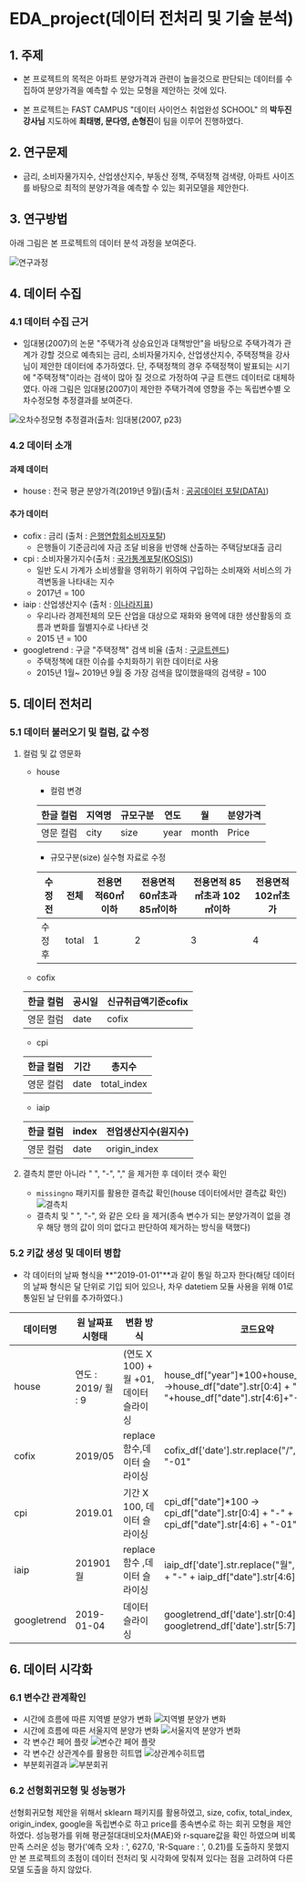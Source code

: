# EDA_project(데이터 전처리 및 기술 분석)

## 1. 주제

- 본 프로젝트의 목적은 아파트 분양가격과 관련이 높을것으로 판단되는 데이터를 수집하여 분양가격을 예측할 수 있는 모형을 제안하는 것에 있다.

- 본 프로젝트는 FAST CAMPUS "데이터 사이언스 취업완성 SCHOOL" 의 **박두진 강사님** 지도하에 **최태병, 문다영, 손형진**이 팀을 이루어 진행하였다.

## 2. 연구문제

- 금리, 소비자물가지수, 산업생산지수, 부동산 정책, 주택정책 검색량, 아파트 사이즈를 바탕으로 최적의 분양가격을 예측할 수 있는 회귀모델을 제안한다.

## 3. 연구방법

아래 그림은 본 프로젝트의 데이터 분석 과정을 보여준다.

![연구과정](images/process.png)

## 4. 데이터 수집

### 4.1 데이터 수집 근거

- 임대봉(2007)의 논문 "주택가격 상승요인과 대책방안"을 바탕으로 주택가격가 관계가 강할 것으로 예측되는 금리, 소비자물가지수, 산업생산지수, 주택정책을 강사님이 제안한 데이터에 추가하였다. 단, 주택정책의 경우 주택정책이 발표되는 시기에 "주택정책"이라는 검색이 많아 질 것으로 가정하여 구글 트랜드 데이터로 대체하였다. 아래 그림은 임대봉(2007)이 제안한 주택가격에 영향을 주는 독립변수별 오차수정모형 추정결과를 보여준다.

![오차수정모형 추정결과(출처: 임대봉(2007, p23)](images/article.png)

### 4.2 데이터 소개

#### 과제 데이터

- house : 전국 평균 분양가격(2019년 9월)(출처 : [공공데이터 포탈(DATA)](https://www.data.go.kr/dataset/3035522/fileData.do))
  
#### 추가 데이터

- cofix : 금리  (출처 : [은행연합회소비자포탈](https://portal.kfb.or.kr/fingoods/cofix.php))
    - 은행들이 기준금리에 자금 조달 비용을 반영해 산출하는 주택담보대출 금리
- cpi : 소비자물가지수(출처 : [국가통계포탈(KOSIS)](http://kosis.kr/statHtml/statHtml.do?orgId=101&tblId=DT_1J17002&conn_path=I2))
    - 일반 도시 가계가 소비생활을 영위하기 위하여 구입하는 소비재와 서비스의 가격변동을 나타내는 지수
    - 2017년 = 100
- iaip : 산업생산지수  (출처 : [이나라지표](http://www.index.go.kr/potal/main/EachDtlPageDetail.do?idx_cd=2838))
    - 우리나라 경제전체의 모든 산업을 대상으로 재화와 용역에 대한 생산활동의 흐름과 변화를 월별지수로 나타낸 것
    - 2015 년 = 100
- googletrend : 구글 "주택정책" 검색 비율 (출처 : [구글트렌드](https://trends.google.co.kr/trends/?geo=KR))
    - 주택정책에 대한 이슈를 수치화하기 위한 데이터로 사용
    - 2015년 1월~ 2019년 9월 중 가장 검색을 많이했을때의 검색량 = 100

## 5. 데이터 전처리

### 5.1 데이터 불러오기 및 컬럼, 값 수정

1. 컬럼 및 값 영문화
    - house
        - 컬럼 변경  

         |한글 컬럼|지역명|규모구분|연도 |월    |분양가격|
         |------|-----|------|----|-----|------|
         |영문 컬럼|city|size  |year|month|Price |

        - 규모구분(size) 실수형 자료로 수정  

         |수정 전|전체|전용면적60㎡이하|전용면적 60㎡초과 85㎡이하|전용면적 85㎡초과 102㎡이하|전용면적 102㎡초가|
         |---|---|---|---|---|---|
         |수정 후|total|1|2|3|4|  


    - cofix  

     |한글 컬럼|공시일|신규취급액기준cofix|
     |---------|------|-------------------|
     |영문 컬럼|date  |cofix              |  

    - cpi  

     |한글 컬럼|기간|총지수     |
     |---------|----|-----------|
     |영문 컬럼|date|total_index|  

    - iaip  

     |한글 컬럼|index|전업생산지수(원지수)|
     |---------|-----|--------------------|
     |영문 컬럼|date |origin_index        |  
     
2. 결측치 뿐만 아니라 " ", "-", "," 을 제거한 후 데이터 갯수 확인
    - `missingno` 패키지를 활용한 결측값 확인(house 데이터에서만 결측값 확인)
     ![결측치](images/missing.png)
    - 결측치 및 " ", "-", 와 같은 오타 을 제거(종속 변수가 되는 분양가격이 없을 경우 해당 행의 값이 의미 없다고 판단하여 제거하는 방식을 택했다)

### 5.2 키값 생성 및 데이터 병합

- 각 데이터의 날짜 형식을 **"2019-01-01"**과 같이 통일 하고자 한다(해당 데이터의 날짜 형식은 달 단위로 기입 되어 있으나, 차우 datetiem 모듈 사용을 위해 01로 통일된 날 단위를 추가하였다.)

|데이터명   |원 날짜표시형태      |변환 방식                              |코드요약|
|-----------|---------------------|---------------------------------------|--------|
|house      | 연도 : 2019/ 월 : 9 | (연도 X 100) + 월 +01, 데이터 슬라이싱|house_df["year"]*100+house_df["month"] ->house_df["date"].str[0:4] + "-"+house_df["date"].str[4:6]+"-01"|
|cofix      | 2019/05             | replace 함수,데이터 슬라이싱          |cofix_df['date'].str.replace("/", "-") + "-01"|
|cpi        | 2019.01             | 기간 X 100, 데이터 슬라이싱           |cpi_df["date"]*100 -> cpi_df["date"].str[0:4] + "-" + cpi_df["date"].str[4:6] + "-01" |
|iaip       | 201901월            | replace 함수 ,데이터 슬라이싱         |iaip_df['date'].str.replace("월", "").str[0:4] + "-" + iaip_df["date"].str[4:6] + "-01"|
|googletrend| 2019-01-04          | 데이터 슬라이싱                       |googletrend_df['date'].str[0:4] + "-"+ googletrend_df['date'].str[5:7] + "-01"|

## 6. 데이터 시각화

### 6.1 변수간 관계확인

- 시간에 흐름에 따른 지역별 분양가 변화
 ![지역별 분양가 변화](images/pricechange.png)
- 시간에 흐름에 따른 서울지역 분양가 변화
 ![서울지역 분양가 변화](images/seoulchange.png)
- 각 변수간 페어 플랏
 ![변수간 페어 플랏](images/pairplot.png)
- 각 변수간 상관계수를 활용한 히트맵
 ![상관계수히트맵](images/heatmap.png)
- 부분회귀결과
 ![부분회귀](images/partial.png)

### 6.2 선형회귀모형 및 성능평가

선형회귀모형 제안을 위해서 sklearn 패키지를 활용하였고, size, cofix, total_index, origin_index, google을 독립변수로 하고 price를 종속변수로 하는 회귀 모형을 제안하였다. 성능평가를 위해 평균절대대비오차(MAE)와  r-square값을 확인 하였으며 비록 만족 스러운 성능 평가('예측 오차 : ', 627.0, 'R-Square : ', 0.21)를 도출하지 못했지만 본 프로젝트의 초점이 데이터 전처리 및 시각화에 맞춰져 있다는 점을 고려하여 다른 모델 도출을 하지 않았다.
